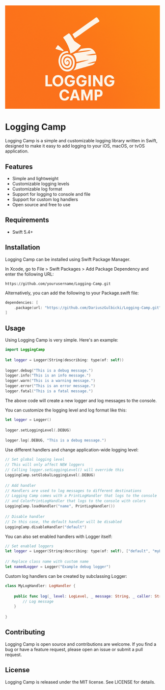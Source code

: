 ![Banner](https://raw.githubusercontent.com/DariuszGulbicki/Logging-Camp/main/assets/banner-github.png)

# Logging Camp

Logging Camp is a simple and customizable logging library written in Swift, designed to make it easy to add logging to your iOS, macOS, or tvOS application.

## Features

- Simple and lightweight
- Customizable logging levels
- Customizable log format
- Support for logging to console and file
- Support for custom log handlers
- Open source and free to use

## Requirements

- Swift 5.4+

## Installation

Logging Camp can be installed using Swift Package Manager.

In Xcode, go to File > Swift Packages > Add Package Dependency and enter the following URL:

```
https://github.com/yourusername/Logging-Camp.git
```

Alternatively, you can add the following to your Package.swift file:

```swift
dependencies: [
    .package(url: "https://github.com/DariuszGulbicki/Logging-Camp.git", from: "1.0.0")
]
```

## Usage

Using Logging Camp is very simple. Here's an example:

```swift
import LoggingCamp

let logger = Logger(String(describing: type(of: self))

logger.debug("This is a debug message.")
logger.info("This is an info message.")
logger.warn("This is a warning message.")
logger.error("This is an error message.")
logger.fatal("This is a fatal message.")
```

The above code will create a new logger and log messages to the console.

You can customize the logging level and log format like this:

```swift
let logger = Logger()

logger.setLoggingLevel(.DEBUG)

logger.log(.DEBUG, "This is a debug message.")
```

Use different handlers and change application-wide logging level:

```swift
// Set global logging level
// This will only affect NEW loggers
// Calling logger.setLoggingLevel() will override this
LoggingCamp.setGlobalLoggingLevel(.DEBUG)

// Add handler
// Handlers are used to log messages to different destinations
// Logging Camp comes with a PrintLogHandler that logs to the console
// and ColorPrintLogHandler that logs to the console with colors
LoggingCamp.loadHandler("name", PrintLogHandler())

// Disable handler
// In this case, the default handler will be disabled
LoggingCamp.disableHandler("default")
```

You can also set enabled handlers with Logger itself:

```swift
// Set enabled loggers
let logger = Logger(String(describing: type(of: self), ["default", "myLogger"])

// Replace class name with custom name
let namedLogger = Logger("Example debug logger")
```

Custom log handlers can be created by subclassing Logger:

```swift
class MyLogHandler: LogHandler {
    
    public func log(_ level: LogLevel, _ message: String, _ caller: String, _ cause: Error?) {
        // Log message
    }

}
```

## Contributing

Logging Camp is open source and contributions are welcome. If you find a bug or have a feature request, please open an issue or submit a pull request.

## License

Logging Camp is released under the MIT license. See LICENSE for details.
